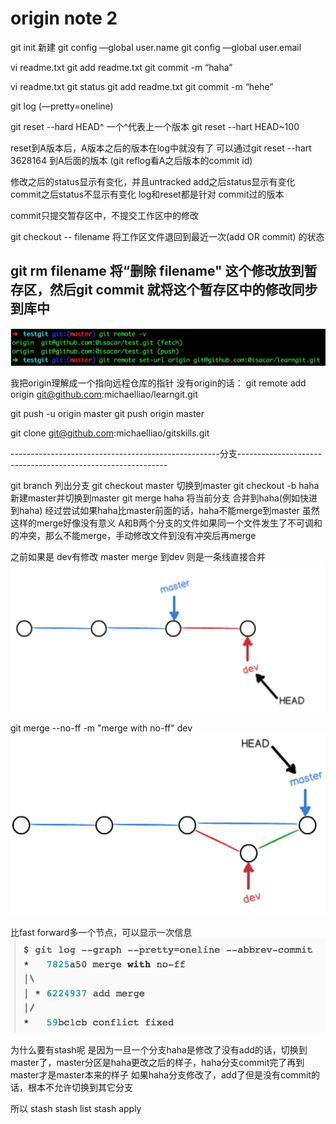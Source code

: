 # origin note 2

git init 新建 git config —global user.name git config —global user.email

vi readme.txt git add readme.txt git commit -m “haha”

vi readme.txt git status git add readme.txt git commit -m “hehe”

git log \(—pretty=oneline\)

git reset --hard HEAD^ 一个^代表上一个版本 git reset --hart HEAD~100

reset到A版本后，A版本之后的版本在log中就没有了 可以通过git reset --hart 3628164 到A后面的版本 \(git reflog看A之后版本的commit id\)

修改之后的status显示有变化，并且untracked add之后status显示有变化 commit之后status不显示有变化 log和reset都是针对 commit过的版本

commit只提交暂存区中，不提交工作区中的修改

git checkout -- filename 将工作区文件退回到最近一次\(add OR commit\) 的状态

## git rm filename 将“删除 filename" 这个修改放到暂存区，然后git commit 就将这个暂存区中的修改同步到库中

![](../.gitbook/assets/15415373137359.jpg)

我把origin理解成一个指向远程仓库的指针 没有origin的话： git remote add origin git@github.com:michaelliao/learngit.git

git push -u origin master git push origin master

git clone git@github.com:michaelliao/gitskills.git

----------------------------------------------------分支------------------------------------------------------------

git branch 列出分支 git checkout master 切换到master git checkout -b haha 新建master并切换到master git merge haha 将当前分支 合并到haha\(例如快进到haha\) 经过尝试如果haha比master前面的话，haha不能merge到master 虽然这样的merge好像没有意义 A和B两个分支的文件如果同一个文件发生了不可调和的冲突，那么不能merge，手动修改文件到没有冲突后再merge

之前如果是 dev有修改 master merge 到dev 则是一条线直接合并 ![](../.gitbook/assets/15415373360622.jpg)

git merge --no-ff -m "merge with no-ff" dev ![](../.gitbook/assets/15415373628873.jpg)

比fast forward多一个节点，可以显示一次信息 ![](../.gitbook/assets/15415373772191.jpg)

为什么要有stash呢 是因为一旦一个分支haha是修改了没有add的话，切换到master了，master分区是haha更改之后的样子，haha分支commit完了再到master才是master本来的样子 如果haha分支修改了，add了但是没有commit的话，根本不允许切换到其它分支

所以 stash stash list stash apply

